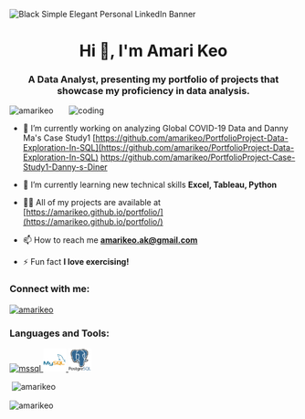 ![Black Simple Elegant Personal LinkedIn Banner](https://user-images.githubusercontent.com/129122755/234960104-d270aa72-9997-44d1-ae4c-7c6121396ddc.png)



<h1 align="center">Hi 👋, I'm Amari Keo</h1>
<h3 align="center">A Data Analyst, presenting my portfolio of projects that showcase my proficiency in data analysis.</h3>
<img align="right" alt="coding" width="400" src= https://camo.githubusercontent.com/c1dcb74cc1c1835b1d716f5051499a2814c683c806b15f04b0eba492863703e9/68747470733a2f2f63646e2e6472696262626c652e636f6d2f75736572732f3733303730332f73637265656e73686f74732f363538313234332f6176656e746f2e676966>
<p align="left"> <img src="https://komarev.com/ghpvc/?username=amarikeo&label=Profile%20views&color=0e75b6&style=flat" alt="amarikeo" /> </p>

- 🔭 I’m currently working on analyzing Global COVID-19 Data and Danny Ma's Case Study1 [https://github.com/amarikeo/PortfolioProject-Data-Exploration-In-SQL](https://github.com/amarikeo/PortfolioProject-Data-Exploration-In-SQL) https://github.com/amarikeo/PortfolioProject-Case-Study1-Danny-s-Diner 

- 🌱 I’m currently learning new technical skills **Excel, Tableau, Python**

- 👨‍💻 All of my projects are available at [https://amarikeo.github.io/portfolio/](https://amarikeo.github.io/portfolio/)

- 📫 How to reach me **amarikeo.ak@gmail.com**

- ⚡ Fun fact **I love exercising!**

<h3 align="left">Connect with me:</h3>
<p align="left">
<a href="https://linkedin.com/in/amarikeo" target="blank"><img align="center" src="https://raw.githubusercontent.com/rahuldkjain/github-profile-readme-generator/master/src/images/icons/Social/linked-in-alt.svg" alt="amarikeo" height="30" width="40" /></a>
</p>

<h3 align="left">Languages and Tools:</h3>
<p align="left"> <a href="https://www.microsoft.com/en-us/sql-server" target="_blank" rel="noreferrer"> <img src="https://www.svgrepo.com/show/303229/microsoft-sql-server-logo.svg" alt="mssql" width="40" height="40"/> </a> <a href="https://www.mysql.com/" target="_blank" rel="noreferrer"> <img src="https://raw.githubusercontent.com/devicons/devicon/master/icons/mysql/mysql-original-wordmark.svg" alt="mysql" width="40" height="40"/> </a> <a href="https://www.postgresql.org" target="_blank" rel="noreferrer"> <img src="https://raw.githubusercontent.com/devicons/devicon/master/icons/postgresql/postgresql-original-wordmark.svg" alt="postgresql" width="40" height="40"/> </a> </p>


<p>&nbsp;<img align="center" src="https://github-readme-stats.vercel.app/api?username=amarikeo&show_icons=true&locale=en" alt="amarikeo" /></p>

<p><img align="center" src="https://github-readme-streak-stats.herokuapp.com/?user=amarikeo&" alt="amarikeo" /></p>
